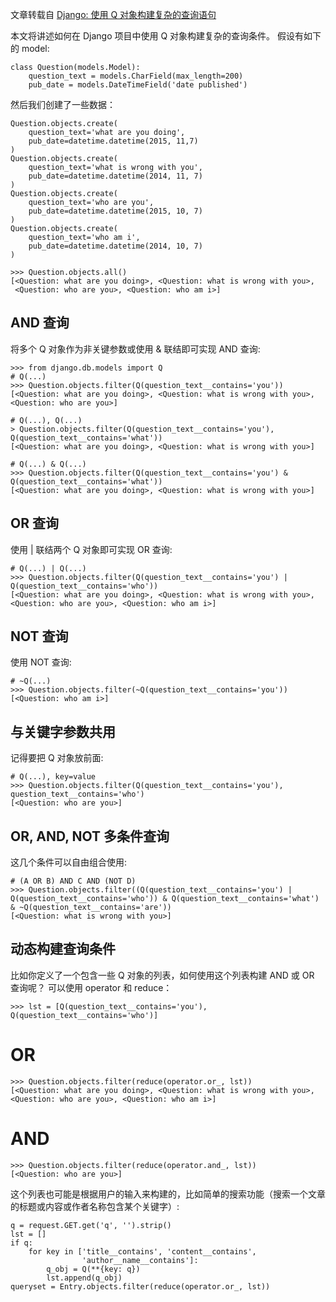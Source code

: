 文章转载自 [Django: 使用 Q 对象构建复杂的查询语句](https://mozillazg.com/2015/11/django-the-power-of-q-objects-and-how-to-use-q-object.html)

本文将讲述如何在 Django 项目中使用 Q 对象构建复杂的查询条件。
假设有如下的 model:
```
class Question(models.Model):
    question_text = models.CharField(max_length=200)
    pub_date = models.DateTimeField('date published')
```
然后我们创建了一些数据：
```
Question.objects.create(
    question_text='what are you doing',
    pub_date=datetime.datetime(2015, 11,7)
)
Question.objects.create(
    question_text='what is wrong with you',
    pub_date=datetime.datetime(2014, 11, 7)
)
Question.objects.create(
    question_text='who are you',
    pub_date=datetime.datetime(2015, 10, 7)
)
Question.objects.create(
    question_text='who am i',
    pub_date=datetime.datetime(2014, 10, 7)
)

>>> Question.objects.all()
[<Question: what are you doing>, <Question: what is wrong with you>,
 <Question: who are you>, <Question: who am i>]
```

## AND 查询

将多个 Q 对象作为非关键参数或使用 & 联结即可实现 AND 查询:
```
>>> from django.db.models import Q
# Q(...)
>>> Question.objects.filter(Q(question_text__contains='you'))
[<Question: what are you doing>, <Question: what is wrong with you>, <Question: who are you>]

# Q(...), Q(...)
> Question.objects.filter(Q(question_text__contains='you'), Q(question_text__contains='what'))
[<Question: what are you doing>, <Question: what is wrong with you>]

# Q(...) & Q(...)
>>> Question.objects.filter(Q(question_text__contains='you') & Q(question_text__contains='what'))
[<Question: what are you doing>, <Question: what is wrong with you>]
```

## OR 查询

使用 | 联结两个 Q 对象即可实现 OR 查询:
```
# Q(...) | Q(...)
>>> Question.objects.filter(Q(question_text__contains='you') | Q(question_text__contains='who'))
[<Question: what are you doing>, <Question: what is wrong with you>, <Question: who are you>, <Question: who am i>]
```

## NOT 查询

使用 NOT 查询:
```
# ~Q(...)
>>> Question.objects.filter(~Q(question_text__contains='you'))
[<Question: who am i>]
```

## 与关键字参数共用
记得要把 Q 对象放前面:
```
# Q(...), key=value
>>> Question.objects.filter(Q(question_text__contains='you'), question_text__contains='who')
[<Question: who are you>]
```

## OR, AND, NOT 多条件查询

这几个条件可以自由组合使用:
```
# (A OR B) AND C AND (NOT D)
>>> Question.objects.filter((Q(question_text__contains='you') | Q(question_text__contains='who')) & Q(question_text__contains='what') & ~Q(question_text__contains='are'))
[<Question: what is wrong with you>]
```

## 动态构建查询条件

比如你定义了一个包含一些 Q 对象的列表，如何使用这个列表构建 AND 或 OR 查询呢？ 可以使用 operator 和 reduce：
```
>>> lst = [Q(question_text__contains='you'), Q(question_text__contains='who')]
```

# OR
```
>>> Question.objects.filter(reduce(operator.or_, lst))
[<Question: what are you doing>, <Question: what is wrong with you>, <Question: who are you>, <Question: who am i>]
```

# AND
```
>>> Question.objects.filter(reduce(operator.and_, lst))
[<Question: who are you>]
```


这个列表也可能是根据用户的输入来构建的，比如简单的搜索功能（搜索一个文章的标题或内容或作者名称包含某个关键字）:
```
q = request.GET.get('q', '').strip()
lst = []
if q:
    for key in ['title__contains', 'content__contains',
                'author__name__contains']:
        q_obj = Q(**{key: q})
        lst.append(q_obj)
queryset = Entry.objects.filter(reduce(operator.or_, lst))
```

